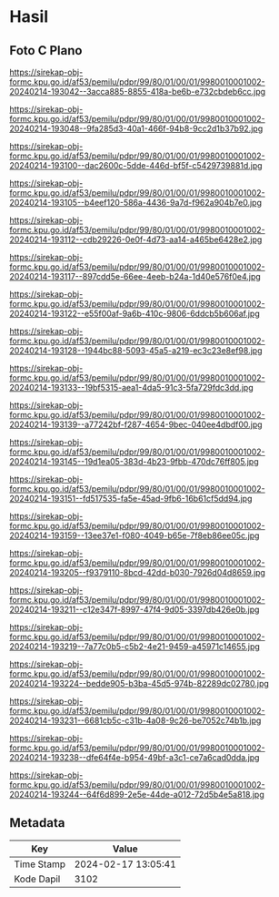 # Hasil

## Foto C Plano

https://sirekap-obj-formc.kpu.go.id/af53/pemilu/pdpr/99/80/01/00/01/9980010001002-20240214-193042--3acca885-8855-418a-be6b-e732cbdeb6cc.jpg

https://sirekap-obj-formc.kpu.go.id/af53/pemilu/pdpr/99/80/01/00/01/9980010001002-20240214-193048--9fa285d3-40a1-466f-94b8-9cc2d1b37b92.jpg

https://sirekap-obj-formc.kpu.go.id/af53/pemilu/pdpr/99/80/01/00/01/9980010001002-20240214-193100--dac2600c-5dde-446d-bf5f-c5429739881d.jpg

https://sirekap-obj-formc.kpu.go.id/af53/pemilu/pdpr/99/80/01/00/01/9980010001002-20240214-193105--b4eef120-586a-4436-9a7d-f962a904b7e0.jpg

https://sirekap-obj-formc.kpu.go.id/af53/pemilu/pdpr/99/80/01/00/01/9980010001002-20240214-193112--cdb29226-0e0f-4d73-aa14-a465be6428e2.jpg

https://sirekap-obj-formc.kpu.go.id/af53/pemilu/pdpr/99/80/01/00/01/9980010001002-20240214-193117--897cdd5e-66ee-4eeb-b24a-1d40e576f0e4.jpg

https://sirekap-obj-formc.kpu.go.id/af53/pemilu/pdpr/99/80/01/00/01/9980010001002-20240214-193122--e55f00af-9a6b-410c-9806-6ddcb5b606af.jpg

https://sirekap-obj-formc.kpu.go.id/af53/pemilu/pdpr/99/80/01/00/01/9980010001002-20240214-193128--1944bc88-5093-45a5-a219-ec3c23e8ef98.jpg

https://sirekap-obj-formc.kpu.go.id/af53/pemilu/pdpr/99/80/01/00/01/9980010001002-20240214-193133--19bf5315-aea1-4da5-91c3-5fa729fdc3dd.jpg

https://sirekap-obj-formc.kpu.go.id/af53/pemilu/pdpr/99/80/01/00/01/9980010001002-20240214-193139--a77242bf-f287-4654-9bec-040ee4dbdf00.jpg

https://sirekap-obj-formc.kpu.go.id/af53/pemilu/pdpr/99/80/01/00/01/9980010001002-20240214-193145--19d1ea05-383d-4b23-9fbb-470dc76ff805.jpg

https://sirekap-obj-formc.kpu.go.id/af53/pemilu/pdpr/99/80/01/00/01/9980010001002-20240214-193151--fd517535-fa5e-45ad-9fb6-16b61cf5dd94.jpg

https://sirekap-obj-formc.kpu.go.id/af53/pemilu/pdpr/99/80/01/00/01/9980010001002-20240214-193159--13ee37e1-f080-4049-b65e-7f8eb86ee05c.jpg

https://sirekap-obj-formc.kpu.go.id/af53/pemilu/pdpr/99/80/01/00/01/9980010001002-20240214-193205--f9379110-8bcd-42dd-b030-7926d04d8659.jpg

https://sirekap-obj-formc.kpu.go.id/af53/pemilu/pdpr/99/80/01/00/01/9980010001002-20240214-193211--c12e347f-8997-47f4-9d05-3397db426e0b.jpg

https://sirekap-obj-formc.kpu.go.id/af53/pemilu/pdpr/99/80/01/00/01/9980010001002-20240214-193219--7a77c0b5-c5b2-4e21-9459-a45971c14655.jpg

https://sirekap-obj-formc.kpu.go.id/af53/pemilu/pdpr/99/80/01/00/01/9980010001002-20240214-193224--bedde905-b3ba-45d5-974b-82289dc02780.jpg

https://sirekap-obj-formc.kpu.go.id/af53/pemilu/pdpr/99/80/01/00/01/9980010001002-20240214-193231--6681cb5c-c31b-4a08-9c26-be7052c74b1b.jpg

https://sirekap-obj-formc.kpu.go.id/af53/pemilu/pdpr/99/80/01/00/01/9980010001002-20240214-193238--dfe64f4e-b954-49bf-a3c1-ce7a6cad0dda.jpg

https://sirekap-obj-formc.kpu.go.id/af53/pemilu/pdpr/99/80/01/00/01/9980010001002-20240214-193244--64f6d899-2e5e-44de-a012-72d5b4e5a818.jpg


## Metadata

| Key        | Value               |
| ---------- | ------------------- |
| Time Stamp | 2024-02-17 13:05:41 |
| Kode Dapil | 3102                |



